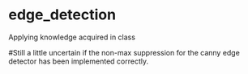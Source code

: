 # edge_detection
Applying knowledge acquired in class

#Still a little uncertain if the non-max suppression for the canny edge detector has been implemented correctly.

